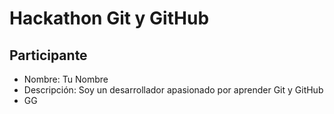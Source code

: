 # Hackathon Git y GitHub

## Participante
- Nombre: Tu Nombre
- Descripción: Soy un desarrollador apasionado por aprender Git y GitHub
- GG